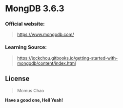 # MongDB 3.6.3

### Official website:

 >https://www.mongodb.com/ 

### Learning Source:

 >https://jockchou.gitbooks.io/getting-started-with-mongodb/content/index.html

License
----
 > Momus Chao

**Have a good one, Hell Yeah!**